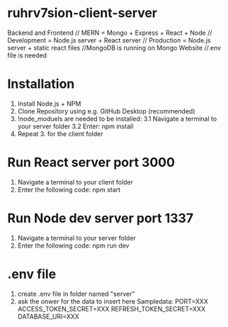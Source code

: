 # ruhrv7sion-client-server
Backend and Frontend
// MERN = Mongo + Express + React + Node
// Development = Node.js server + React server
// Production = Node.js server + static react files
//MongoDB is running on Mongo Website
//.env file is needed


# Installation
1. Install Node.js + NPM
2. Clone Repository using e.g. GitHub Desktop (recommended)
3. !node_moduels are needed to be installed: 
    3.1 Navigate a terminal to your server folder
    3.2 Enter: npm install
4. Repeat 3. for the client folder


# Run React server port 3000
1. Navigate a terminal to your client folder
2. Enter the following code: npm start

# Run Node dev server port 1337
1. Navigate a terminal to your server folder
2. Enter the following code: npm run dev

# .env file 
1. create .env file in folder named "server"
2. ask the onwer for the data to insert here
Sampledata:
    PORT=XXX
    ACCESS_TOKEN_SECRET=XXX
    REFRESH_TOKEN_SECRET=XXX
    DATABASE_URI=XXX



